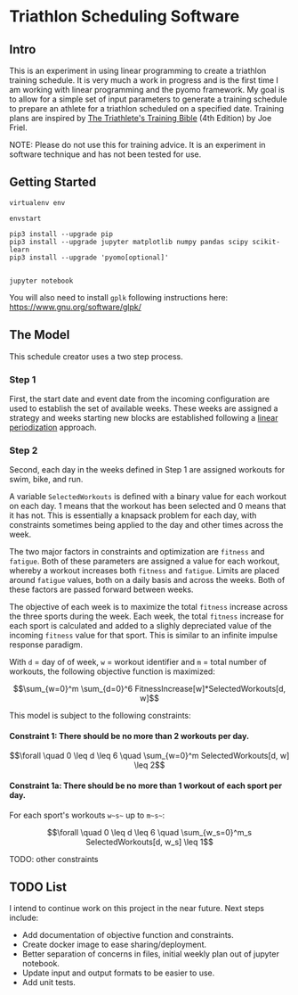 # Triathlon Scheduling Software

## Intro

This is an experiment in using linear programming to create a triathlon training schedule. It is very much a work in progress and is the first time I am working with linear programming and the pyomo framework. My goal is to allow for a simple set of input parameters to generate a training schedule to prepare an athlete for a triathlon scheduled on a specified date. Training plans are inspired by [The Triathlete's Training Bible](https://www.amazon.com/Triathletes-Training-Bible-Worlds-Comprehensive/dp/1937715442) (4th Edition) by Joe Friel.

NOTE: Please do not use this for training advice. It is an experiment in software technique and has not been tested for use.

## Getting Started

```
virtualenv env

envstart

pip3 install --upgrade pip
pip3 install --upgrade jupyter matplotlib numpy pandas scipy scikit-learn
pip3 install --upgrade 'pyomo[optional]' 


jupyter notebook
```

You will also need to install `gplk` following instructions here: https://www.gnu.org/software/glpk/

## The Model

This schedule creator uses a two step process. 

### Step 1

First, the start date and event date from the incoming configuration are used to establish the set of available weeks. These weeks are assigned a strategy and weeks starting new blocks are established following a [linear periodization](https://en.wikipedia.org/wiki/Sports_periodization) approach.

### Step 2

Second, each day in the weeks defined in Step 1 are assigned workouts for swim, bike, and run.

A variable `SelectedWorkouts` is defined with a binary value for each workout on each day. 1 means that the workout has been selected and 0 means that it has not. This is essentially a knapsack problem for each day, with constraints sometimes being applied to the day and other times across the week.

The two major factors in constraints and optimization are `fitness` and `fatigue`. Both of these parameters are assigned a value for each workout, whereby a workout increases both `fitness` and `fatigue`. Limits are placed around `fatigue` values, both on a daily basis and across the weeks. Both of these factors are passed forward between weeks.

The objective of each week is to maximize the total `fitness` increase across the three sports during the week. Each week, the total `fitness` increase for each sport is calculated and added to a slighly depreciated value of the incoming `fitness` value for that sport. This is similar to an infinite impulse response paradigm.

With `d` = day of of week, `w` = workout identifier and `m` = total number of workouts, the following objective function is maximized:

$$\sum_{w=0}^m \sum_{d=0}^6 FitnessIncrease[w]*SelectedWorkouts[d, w]$$

This model is subject to the following constraints:

#### Constraint 1: There should be no more than 2 workouts per day.

$$\forall \quad 0 \leq d \leq 6 \quad \sum_{w=0}^m SelectedWorkouts[d, w] \leq 2$$

#### Constraint 1a: There should be no more than 1 workout of each sport per day. 

For each sport's workouts `w~s~` up to `m~s~`:

$$\forall \quad 0 \leq d \leq 6 \quad \sum_{w_s=0}^m_s SelectedWorkouts[d, w_s] \leq 1$$

TODO: other constraints
 

## TODO List

I intend to continue work on this project in the near future. Next steps include:
* Add documentation of objective function and constraints.
* Create docker image to ease sharing/deployment.
* Better separation of concerns in files, initial weekly plan out of jupyter notebook.
* Update input and output formats to be easier to use.
* Add unit tests.